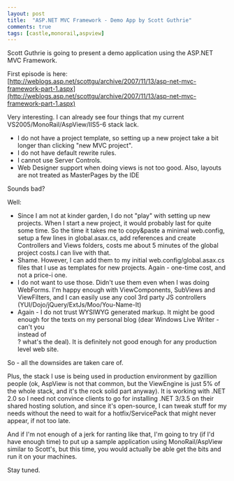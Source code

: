 ```yaml
---
layout: post
title:  "ASP.NET MVC Framework - Demo App by Scott Guthrie"
comments: true
tags: [castle,monorail,aspview]
---
```



Scott Guthrie is going to present a demo application using the ASP.NET MVC Framework.

First episode is here: [http://weblogs.asp.net/scottgu/archive/2007/11/13/asp-net-mvc-framework-part-1.aspx](http://weblogs.asp.net/scottgu/archive/2007/11/13/asp-net-mvc-framework-part-1.aspx)



Very interesting. I can already see four things that my current VS2005/MonoRail/AspView/IIS5-6 stack lack.
- I do not have a project template, so setting up a new project take a bit longer than clicking "new MVC project".
- I do not have default rewrite rules. 
- I cannot use Server Controls.
- Web Designer support when doing views is not too good. Also, layouts are not treated as MasterPages by the IDE

Sounds bad?

Well:
- Since I am not at kinder garden, I do not "play" with setting up new projects. When I start a new project, it would probably last for quite some time. So the time it takes me to copy&amp;paste a minimal web.config, setup a few lines in global.asax.cs, add references and create Controllers and Views folders, costs me about 5 minutes of the global project costs.I can live with that.
- Shame. However, I can add them to my initial web.config/global.asax.cs files that I use as templates for new projects. Again - one-time cost, and not a price-i one.
- I do not want to use those. Didn't use them even when I was doing WebForms. I'm happy enough with ViewComponents, SubViews and ViewFilters, and I can easily use any cool 3rd party JS controllers (YUI/Dojo/jQuery/ExtJs/Moo/You-Name-It)
- Again - I do not trust WYSIWYG generated markup. It might be good enough for the texts on my personal blog (dear Windows Live Writer - can't you <br /> instead of <br>? what's the deal). It is definitely not good enough for any production level web site.

So - all the downsides are taken care of.



Plus, the stack I use is being used in production environment by gazillion people (ok, AspView is not that common, but the ViewEngine is just 5% of the whole stack, and it's the rock solid part anyway). It is working with .NET 2.0 so I need not convince clients to go for installing .NET 3/3.5 on their shared hosting solution, and since it's open-source, I can tweak stuff for my needs without the need to wait for a hotfix/ServicePack that might never appear, if not too late.



And if I'm not enough of a jerk for ranting like that, I'm going to try (if I'd have enough time) to put up a sample application using MonoRail/AspView similar to Scott's, but this time, you would actually be able get the bits and run it on your machines.



Stay tuned.

